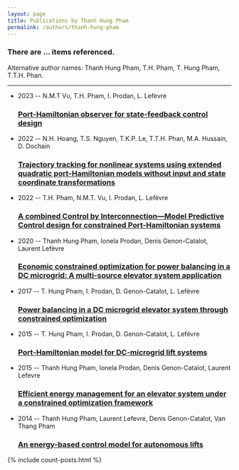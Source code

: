 ```yaml
---
layout: page
title: Publications by Thanh Hung Pham
permalink: /authors/thanh-hung-pham
---
```


<h3 id="number-posts">There are ... items referenced.</h3>
<p id='info-authors'>Alternative author names: Thanh Hung Pham, T.H. Pham, T. Hung Pham, T.T.H. Phan.</p>
<hr />
<ul class="post-list">
<li><span class='post-meta'>2023 -- N.M.T Vu, T.H. Pham, I. Prodan, L. Lefèvre</span><h3><a class='post-link' href="{{ site.baseurl }}/port-hamiltonian-observer-for-state-feedback-control-design">Port-Hamiltonian observer for state-feedback control design</a></h3></li>
<li><span class='post-meta'>2022 -- N.H. Hoang, T.S. Nguyen, T.K.P. Le, T.T.H. Phan, M.A. Hussain, D. Dochain</span><h3><a class='post-link' href="{{ site.baseurl }}/trajectory-tracking-for-nonlinear-systems-using-extended-quadratic-port-hamiltonian-models-without-input-and-state-coordinate-transformations">Trajectory tracking for nonlinear systems using extended quadratic port-Hamiltonian models without input and state coordinate transformations</a></h3></li>
<li><span class='post-meta'>2022 -- T.H. Pham, N.M.T. Vu, I. Prodan, L. Lefèvre</span><h3><a class='post-link' href="{{ site.baseurl }}/a-combined-control-by-interconnection-model-predictive-control-design-for-constrained-port-hamiltonian-systems">A combined Control by Interconnection—Model Predictive Control design for constrained Port-Hamiltonian systems</a></h3></li>
<li><span class='post-meta'>2020 -- Thanh Hung Pham, Ionela Prodan, Denis Genon-Catalot, Laurent Lefèvre</span><h3><a class='post-link' href="{{ site.baseurl }}/economic-constrained-optimization-for-power-balancing-in-a-dc-microgrid-a-multi-source-elevator-system-application">Economic constrained optimization for power balancing in a DC microgrid: A multi-source elevator system application</a></h3></li>
<li><span class='post-meta'>2017 -- T. Hung Pham, I. Prodan, D. Genon-Catalot, L. Lefèvre</span><h3><a class='post-link' href="{{ site.baseurl }}/power-balancing-in-a-dc-microgrid-elevator-system-through-constrained-optimization">Power balancing in a DC microgrid elevator system through constrained optimization</a></h3></li>
<li><span class='post-meta'>2015 -- T. Hung Pham, I. Prodan, D. Genon-Catalot, L. Lefévre</span><h3><a class='post-link' href="{{ site.baseurl }}/port-hamiltonian-model-for-dc-microgrid-lift-systems">Port-Hamiltonian model for DC-microgrid lift systems</a></h3></li>
<li><span class='post-meta'>2015 -- Thanh Hung Pham, Ionela Prodan, Denis Genon-Catalot, Laurent Lefevre</span><h3><a class='post-link' href="{{ site.baseurl }}/efficient-energy-management-for-an-elevator-system-under-a-constrained-optimization-framework">Efficient energy management for an elevator system under a constrained optimization framework</a></h3></li>
<li><span class='post-meta'>2014 -- Thanh Hung Pham, Laurent Lefevre, Denis Genon-Catalot, Van Thang Pham</span><h3><a class='post-link' href="{{ site.baseurl }}/an-energy-based-control-model-for-autonomous-lifts">An energy-based control model for autonomous lifts</a></h3></li>

</ul>
{% include count-posts.html %}
